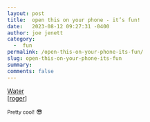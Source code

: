 ```yaml
---
layout: post
title:  open this on your phone - it’s fun!
date:   2023-08-12 09:27:31 -0400
author: joe jenett
category:
  -  fun
permalink: /open-this-on-your-phone-its-fun/
slug: open-this-on-your-phone-its-fun
summary: 
comments: false
---
```

<a title="Water" href="https://oimo.io/works/water/">Water</a><br>[<a href="https://pinboard.in/u:roger">roger</a>]

<small>Pretty cool!</small> 😎
<a href="https://brid.gy/publish/mastodon"></a>